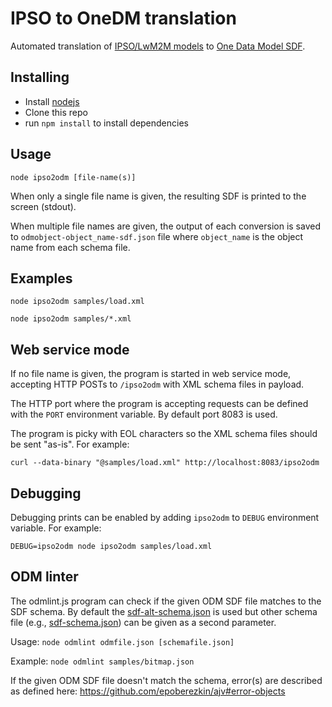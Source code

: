 # IPSO to OneDM translation

Automated translation of [IPSO/LwM2M models](http://www.openmobilealliance.org/wp/OMNA/LwM2M/LwM2MRegistry.html) to [One Data Model SDF](https://github.com/one-data-model/language/blob/master/sdf.md).

## Installing

* Install [nodejs](https://nodejs.org/en/)
* Clone this repo
* run `npm install` to install dependencies

## Usage

`node ipso2odm [file-name(s)]`

When only a single file name is given, the resulting SDF is printed to the screen (stdout).

When multiple file names are given, the output of each conversion is saved to `odmobject-object_name-sdf.json` file where `object_name` is the object name from each schema file.

## Examples

`node ipso2odm samples/load.xml`

`node ipso2odm samples/*.xml`

## Web service mode

If no file name is given, the program is started in web service mode, accepting HTTP POSTs to `/ipso2odm` with XML schema files in payload.

The HTTP port where the program is accepting requests can be defined with the `PORT` environment variable. By default port 8083 is used.

The program is picky with EOL characters so the XML schema files should be sent "as-is". For example:

`curl --data-binary "@samples/load.xml" http://localhost:8083/ipso2odm`

## Debugging

Debugging prints can be enabled by adding `ipso2odm` to `DEBUG` environment variable. For example:

`DEBUG=ipso2odm node ipso2odm samples/load.xml`

## ODM linter

The odmlint.js program can check if the given ODM SDF file matches to the SDF schema. By default the [sdf-alt-schema.json](sdf-alt-schema.json) is used but other schema file (e.g., [sdf-schema.json](https://github.com/one-data-model/language/blob/master/sdf-schema.json)) can be given as a second parameter.

Usage: `node odmlint odmfile.json [schemafile.json]`

Example: `node odmlint samples/bitmap.json`

If the given ODM SDF file doesn't match the schema, error(s) are described as defined here: https://github.com/epoberezkin/ajv#error-objects